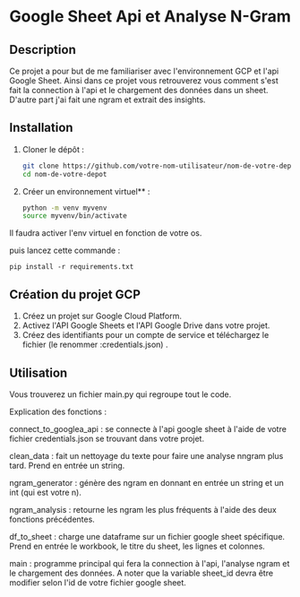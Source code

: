 # Google Sheet Api et Analyse N-Gram

## Description

Ce projet a pour but de me familiariser avec l'environnement GCP et l'api Google Sheet. Ainsi dans ce projet vous retrouverez
vous comment s'est fait la connection à l'api et le chargement des données dans un sheet. D'autre part j'ai fait une ngram et extrait des insights. 


## Installation

1. Cloner le dépôt :
   ```bash
   git clone https://github.com/votre-nom-utilisateur/nom-de-votre-depot.git
   cd nom-de-votre-depot

2. Créer un environnement virtuel** :
   ```bash
   python -m venv myvenv
   source myvenv/bin/activate  

Il faudra activer l'env virtuel en fonction de votre os.

  puis lancez cette commande : 
    
    pip install -r requirements.txt


## Création du projet GCP

1. Créez un projet sur Google Cloud Platform.
2. Activez l'API Google Sheets et l'API Google Drive dans votre projet.
3. Créez des identifiants pour un compte de service et téléchargez le fichier (le renommer :credentials.json) .


## Utilisation 


Vous trouverez un fichier main.py qui regroupe tout le code.

Explication des fonctions : 
 
connect_to_googlea_api : se connecte à l'api google sheet à l'aide de votre fichier credentials.json se trouvant dans votre projet.

clean_data : fait un nettoyage du texte pour faire une analyse nngram plus tard. Prend en entrée un string.

ngram_generator : génère des ngram en donnant en entrée un string et un int (qui est votre n).

ngram_analysis : retourne les ngram les plus fréquents à l'aide des deux fonctions précédentes.

df_to_sheet : charge une dataframe sur un fichier google sheet spécifique. Prend en entrée le workbook, le titre du sheet, les lignes et colonnes.

main : programme principal qui fera la connection à l'api, l'analyse ngram et le chargement des données. A noter que la variable sheet_id devra être modifier selon l'id de votre fichier google sheet.
   
